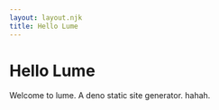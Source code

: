 ```yaml
---
layout: layout.njk
title: Hello Lume
---
```

# Hello Lume

Welcome to lume. A deno static site generator. hahah.